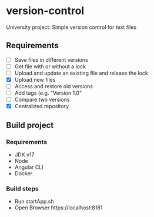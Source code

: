 # version-control
University project: Simple version control for text files

## Requirements
- [ ] Save files in different versions 
- [ ] Get file with or without a lock 
- [ ] Upload and update an existing file and release the lock 
- [x] Upload new files 
- [ ] Access and restore old versions 
- [ ] Add tags (e.g. "Version 1.0" 
- [ ] Compare two versions
- [x] Centralized repository 
 
## Build project
### Requirements
- JDK v17
- Node
- Angular CLI
- Docker

### Build steps
- Run startApp.sh
- Open Browser https://localhost:8181
